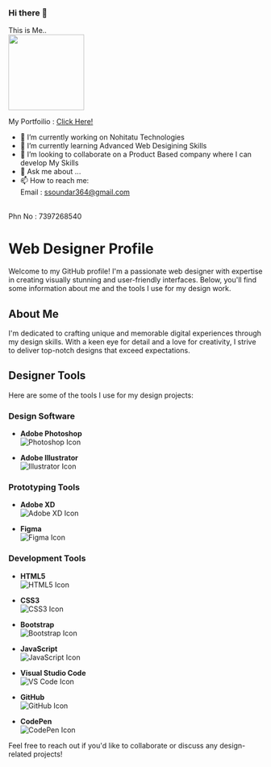 ### Hi there 👋
This is Me..
<br>
<img src="https://palanisoundard.github.io/Portfolio/assets/img/profile-img.jpg" height="150px" width="auto">

My Portfoilio : <a href="https://palanisoundard.github.io/Portfolio/">Click Here!</a>
<br>


- 🔭 I’m currently working on Nohitatu Technologies
- 🌱 I’m currently learning Advanced Web Desigining Skills
- 👯 I’m looking to collaborate on a Product Based company where I can develop My Skills
- 💬 Ask me about ...
- 📫 How to reach me: <br>
 Email : <a href="mailto:someone@example.com">ssoundar364@gmail.com</a>
 <br>
 Phn No : 7397268540

# Web Designer Profile

Welcome to my GitHub profile! I'm a passionate web designer with expertise in creating visually stunning and user-friendly interfaces. Below, you'll find some information about me and the tools I use for my design work.

## About Me

I'm dedicated to crafting unique and memorable digital experiences through my design skills. With a keen eye for detail and a love for creativity, I strive to deliver top-notch designs that exceed expectations.

## Designer Tools

Here are some of the tools I use for my design projects:

### Design Software

- **Adobe Photoshop**  
  ![Photoshop Icon](https://img.icons8.com/color/48/000000/adobe-photoshop.png)

- **Adobe Illustrator**  
  ![Illustrator Icon](https://img.icons8.com/color/48/000000/adobe-illustrator.png)


### Prototyping Tools

- **Adobe XD**  
  ![Adobe XD Icon](https://img.icons8.com/color/48/000000/adobe-xd.png)

- **Figma**  
  ![Figma Icon](https://img.icons8.com/color/48/000000/figma.png)

 
### Development Tools

- **HTML5**  
  ![HTML5 Icon](https://img.icons8.com/color/48/000000/html-5--v1.png)

- **CSS3**  
  ![CSS3 Icon](https://img.icons8.com/color/48/000000/css3.png)

- **Bootstrap**  
  ![Bootstrap Icon](https://img.icons8.com/color/48/000000/bootstrap.png)

- **JavaScript**  
  ![JavaScript Icon](https://img.icons8.com/color/48/000000/javascript.png)

- **Visual Studio Code**  
  ![VS Code Icon](https://img.icons8.com/color/48/000000/visual-studio-code-2019.png)

- **GitHub**  
  ![GitHub Icon](https://img.icons8.com/fluent/48/000000/github.png)

- **CodePen**  
  ![CodePen Icon](https://img.icons8.com/ios-filled/50/000000/codepen.png)

Feel free to reach out if you'd like to collaborate or discuss any design-related projects!

